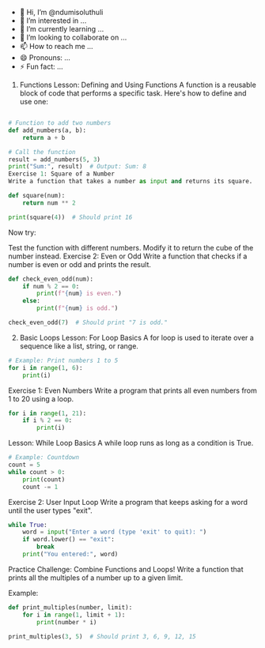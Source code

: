 - 👋 Hi, I’m @ndumisoluthuli
- 👀 I’m interested in ...
- 🌱 I’m currently learning ...
- 💞️ I’m looking to collaborate on ...
- 📫 How to reach me ...
- 😄 Pronouns: ...
- ⚡ Fun fact: ...

<!---
ndumisoluthuli/ndumisoluthuli is a ✨ special ✨ repository because its `README.md` (this file) appears on your GitHub profile.
You can click the Preview link to take a look at your changes.
--->


1. Functions
Lesson: Defining and Using Functions
A function is a reusable block of code that performs a specific task. Here's how to define and use one:

```python

# Function to add two numbers
def add_numbers(a, b):
    return a + b

# Call the function
result = add_numbers(5, 3)
print("Sum:", result)  # Output: Sum: 8
Exercise 1: Square of a Number
Write a function that takes a number as input and returns its square.
```

```python
def square(num):
    return num ** 2

print(square(4))  # Should print 16
```

Now try:

Test the function with different numbers.
Modify it to return the cube of the number instead.
Exercise 2: Even or Odd
Write a function that checks if a number is even or odd and prints the result.

```python
def check_even_odd(num):
    if num % 2 == 0:
        print(f"{num} is even.")
    else:
        print(f"{num} is odd.")

check_even_odd(7)  # Should print "7 is odd."
```

2. Basic Loops
Lesson: For Loop Basics
A for loop is used to iterate over a sequence like a list, string, or range.

```python
# Example: Print numbers 1 to 5
for i in range(1, 6):
    print(i)
```
Exercise 1: Even Numbers
Write a program that prints all even numbers from 1 to 20 using a loop.

```python
for i in range(1, 21):
    if i % 2 == 0:
        print(i)
```
Lesson: While Loop Basics
A while loop runs as long as a condition is True.

```python
# Example: Countdown
count = 5
while count > 0:
    print(count)
    count -= 1
```

Exercise 2: User Input Loop
Write a program that keeps asking for a word until the user types "exit".

```python
while True:
    word = input("Enter a word (type 'exit' to quit): ")
    if word.lower() == "exit":
        break
    print("You entered:", word)
```

Practice Challenge:
Combine Functions and Loops!
Write a function that prints all the multiples of a number up to a given limit.

Example:

```python
def print_multiples(number, limit):
    for i in range(1, limit + 1):
        print(number * i)

print_multiples(3, 5)  # Should print 3, 6, 9, 12, 15
```

